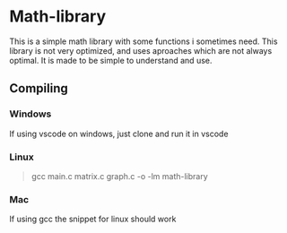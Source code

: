 # Math-library
This is a simple math library with some functions i sometimes need. This library is not very optimized, and uses aproaches which are not always optimal. It is made to be simple to understand and use.
## Compiling
### Windows
If using vscode on windows, just clone and run it in vscode
### Linux
> gcc main.c matrix.c graph.c -o -lm math-library
### Mac
If using gcc the snippet for linux should work